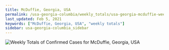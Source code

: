 ```yaml
---
title: McDuffie, Georgia, USA
permalink: /usa-georgia-columbia/weekly_totals/usa-georgia-mcduffie-weekly_totals.html
last_updated: Feb 5, 2021
keywords: ["McDuffie, Georgia, USA", "weekly totals"]
sidebar: usa-georgia-columbia_sidebar
---
```


![Weekly Totals of Confirmed Cases for McDuffie, Georgia, USA](/covid_tracker/images/graphs/usa-georgia-mcduffie-weekly_totals_graph.png)

